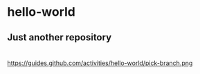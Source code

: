 # hello-world
Just another repository
-- 
#
https://guides.github.com/activities/hello-world/pick-branch.png
